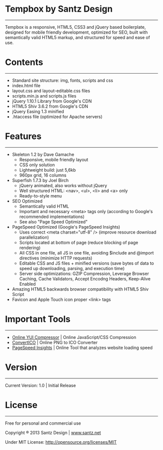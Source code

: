 # Tempbox by Santz Design
-------------------------------------

Tempbox is a responsive, HTML5, CSS3 and jQuery based boilerplate, designed for mobile friendly development, optimized for SEO, built with semantically valid HTML5 markup, and structured for speed and ease of use.

# Contents
-------------------------------------

 - Standard site structure: img, fonts, scripts and css
 - index.html file
 - layout.css and layout-editable.css files
 - scripts.min.js and scripts.js files
 - jQuery 1.10.1 Library from Google's CDN
 - HTML5 Shiv 3.6.2 from Google's CDN
 - jQuery Easing 1.3 minified
 - .htaccess file (optimized for Apache servers)

# Features
-------------------------------------

 + Skeleton 1.2 by Dave Gamache
	- Responsive, mobile friendly layout
	- CSS only solution
	- Lightweight build: just 5,6kb
	- 960px grid, 16 columns
 + Superfish 1.7.3 by Joel Birch
	- jQuery animated, also works without jQuery
	- Well structured HTML: &lt;nav&gt;, &lt;ul&gt;, &lt;li&gt; and &lt;a&gt; only
	- Ready-to-style menu
 + SEO Optimized
	- Semantically valid HTML
	- Important and necessary &lt;meta&gt; tags only (according to Google's recommended implementations)
	- See also "Page Speed Optimized"
 + PageSpeed Optimized (Google's PageSpeed Insights)
	- Uses correct &lt;meta charset="utf-8" /&gt; (improve resource download parallelization)
	- Scripts located at bottom of page (reduce blocking of page rendering)
	- All CSS in one file, all JS in one file, avoiding $include and @import directives (minimize HTTP requests)
	- Editable CSS and JS files + minified versions (save bytes of data to speed up downloading, parsing, and execution time)
	- Server side optimizations: GZIP Compression, Leverage Browser Caching, Cache Validators, Accept Encodng Headers, Keep-Alive Enabled
 + Amazing HTML5 backwards browser compatibility with HTML5 Shiv Script
 + Favicon and Apple Touch icon proper &lt;link&gt; tags

# Important Tools
-------------------------------------

 + <a href="http://refresh-sf.com/yui/" target="_blank">Online YUI Compressor</a> | Online JavaScript/CSS Compression
 + <a href="http://convertico.org/" target="_blank">ConvertICO</a> | Online PNG to ICO Converter
 + <a href="https://developers.google.com/speed/pagespeed/insights" target="_blank">PageSpeed Insights</a> | Online Tool that analyzes website loading speed

# Version
-------------------------------------

Current Version: 1.0 | Initial Release

# License
-------------------------------------
Free for personal and commercial use

Copyright ® 2013 Santz Design | www.santz.net

Under MIT License: http://opensource.org/licenses/MIT
